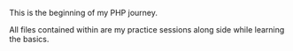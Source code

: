 This is the beginning of my PHP journey.

All files contained within are my practice sessions along side while learning the basics. 